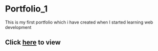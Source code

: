 # Portfolio_1
This is my first portfolio which i have created when I started learning web development

## Click <a href="https://chetan6780.github.io/Portfolio_1/index.html" target="_blank">here</a> to view 

